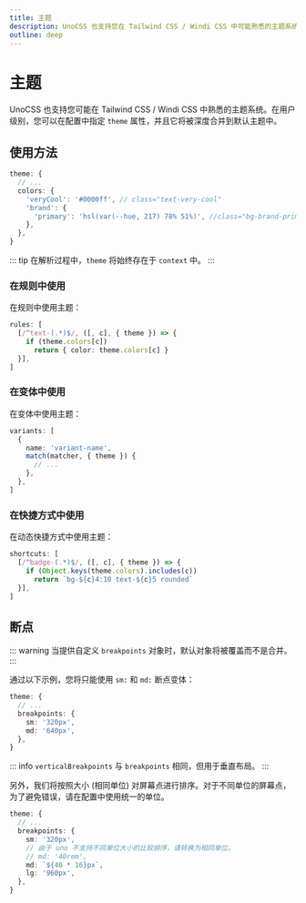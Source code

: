 ```yaml
---
title: 主题
description: UnoCSS 也支持您在 Tailwind CSS / Windi CSS 中可能熟悉的主题系统。
outline: deep
---
```


# 主题

UnoCSS 也支持您可能在 Tailwind CSS / Windi CSS 中熟悉的主题系统。在用户级别，您可以在配置中指定 `theme` 属性，并且它将被深度合并到默认主题中。

## 使用方法

<!--eslint-skip-->

```ts
theme: {
  // ...
  colors: {
    'veryCool': '#0000ff', // class="text-very-cool"
    'brand': {
      'primary': 'hsl(var(--hue, 217) 78% 51%)', //class="bg-brand-primary"
    },
  },
}
```
::: tip
在解析过程中，`theme` 将始终存在于 `context` 中。
:::

### 在规则中使用

在规则中使用主题：

```ts
rules: [
  [/^text-(.*)$/, ([, c], { theme }) => {
    if (theme.colors[c])
      return { color: theme.colors[c] }
  }],
]
```

### 在变体中使用

在变体中使用主题：

```ts
variants: [
  {
    name: 'variant-name',
    match(matcher, { theme }) {
      // ...
    },
  },
]
```

### 在快捷方式中使用

在动态快捷方式中使用主题：

```ts
shortcuts: [
  [/^badge-(.*)$/, ([, c], { theme }) => {
    if (Object.keys(theme.colors).includes(c))
      return `bg-${c}4:10 text-${c}5 rounded`
  }],
]
```

## 断点

::: warning
当提供自定义 `breakpoints` 对象时，默认对象将被覆盖而不是合并。
:::

通过以下示例，您将只能使用 `sm:` 和 `md:` 断点变体：

<!--eslint-skip-->

```ts
theme: {
  // ...
  breakpoints: {
    sm: '320px',
    md: '640px',
  },
}
```

::: info
`verticalBreakpoints` 与 `breakpoints` 相同，但用于垂直布局。
:::

另外，我们将按照大小 (相同单位) 对屏幕点进行排序。对于不同单位的屏幕点，为了避免错误，请在配置中使用统一的单位。

<!--eslint-skip-->

```ts
theme: {
  // ...
  breakpoints: {
    sm: '320px',
    // 由于 uno 不支持不同单位大小的比较排序，请转换为相同单位。
    // md: '40rem',
    md: `${40 * 16}px`,
    lg: '960px',
  },
}
```
